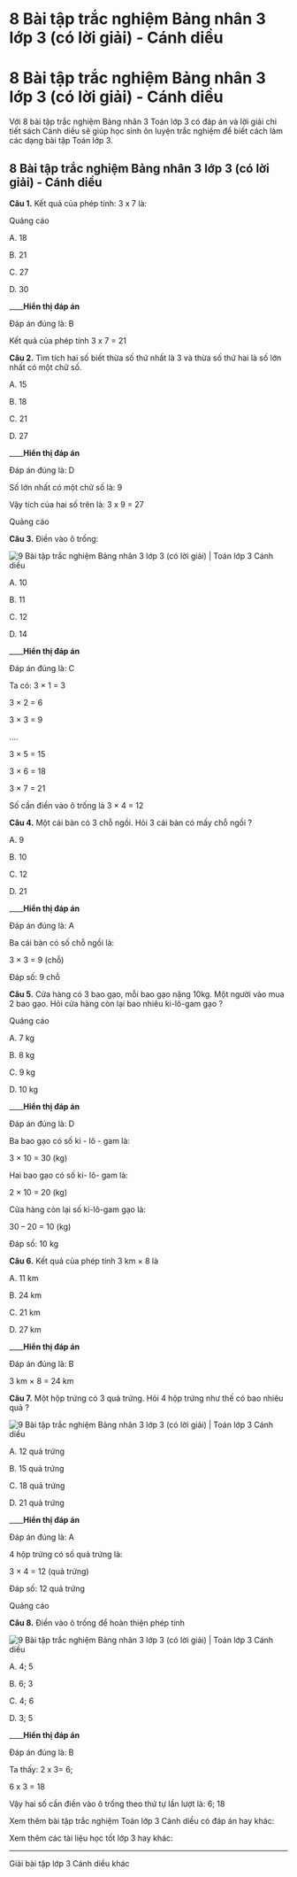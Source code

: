 # 8 Bài tập trắc nghiệm Bảng nhân 3 lớp 3 (có lời giải) - Cánh diều

# 8 Bài tập trắc nghiệm Bảng nhân 3 lớp 3 (có lời giải) - Cánh diều

Với 8 bài tập trắc nghiệm Bảng nhân 3 Toán lớp 3 có đáp án và lời giải chi tiết sách Cánh diều sẽ giúp học sinh ôn luyện trắc nghiệm để biết cách làm các dạng bài tập Toán lớp 3.

## 8 Bài tập trắc nghiệm Bảng nhân 3 lớp 3 (có lời giải) - Cánh diều

**Câu 1.** Kết quả của phép tính: 3 x 7 là:

Quảng cáo

A. 18

B. 21

C. 27 

D. 30

____**Hiển thị đáp án**

Đáp án đúng là: B

Kết quả của phép tính 3 x 7 = 21

**Câu 2.** Tìm tích hai số biết thừa số thứ nhất là 3 và thừa số thứ hai là số lớn nhất có một chữ số.

A. 15

B. 18

C. 21

D. 27

____**Hiển thị đáp án**

Đáp án đúng là: D

Số lớn nhất có một chữ số là: 9

Vậy tích của hai số trên là: 3 x 9 = 27

Quảng cáo

**Câu 3.** Điền vào ô trống:

![9 Bài tập trắc nghiệm Bảng nhân 3 lớp 3 \(có lời giải\) | Toán lớp 3 Cánh diều](https://vietjack.com/toan-3-cd/images/trac-nghiem-bang-nhan-3.PNG)

A. 10

B. 11

C. 12

D. 14

____**Hiển thị đáp án**

Đáp án đúng là: C

Ta có: 3 × 1 = 3

3 × 2 = 6

3 × 3 = 9

….

3 × 5 = 15

3 × 6 = 18

3 × 7 = 21

Số cần điền vào ô trống là 3 × 4 = 12

**Câu 4.** Một cái bàn có 3 chỗ ngồi. Hỏi 3 cái bàn có mấy chỗ ngồi ?

A. 9

B. 10

C. 12

D. 21

____**Hiển thị đáp án**

Đáp án đúng là: A

Ba cái bàn có số chỗ ngồi là:

3 × 3 = 9 (chỗ)

Đáp số: 9 chỗ

**Câu 5.** Cửa hàng có 3 bao gạo, mỗi bao gạo nặng 10kg. Một người vào mua 2 bao gạo. Hỏi cửa hàng còn lại bao nhiêu ki-lô-gam gạo ?

Quảng cáo

A. 7 kg

B. 8 kg

C. 9 kg

D. 10 kg

____**Hiển thị đáp án**

Đáp án đúng là: D

Ba bao gạo có số ki - lô - gam là:

3 × 10 = 30 (kg)

Hai bao gạo có số ki- lô- gam là:

2 × 10 = 20 (kg)

Cửa hàng còn lại số ki-lô-gam gạo là:

30 – 20 = 10 (kg)

Đáp số: 10 kg

**Câu 6.** Kết quả của phép tính 3 km × 8 là

A. 11 km

B. 24 km

C. 21 km

D. 27 km

____**Hiển thị đáp án**

Đáp án đúng là: B

3 km × 8 = 24 km

**Câu 7.** Một hộp trứng có 3 quả trứng. Hỏi 4 hộp trứng như thế có bao nhiêu quả ?

![9 Bài tập trắc nghiệm Bảng nhân 3 lớp 3 \(có lời giải\) | Toán lớp 3 Cánh diều](https://vietjack.com/toan-3-cd/images/trac-nghiem-bang-nhan-3-a.PNG)

A. 12 quả trứng

B. 15 quả trứng

C. 18 quả trứng

D. 21 quả trứng

____**Hiển thị đáp án**

Đáp án đúng là: A

4 hộp trứng có số quả trứng là:

3 × 4 = 12 (quả trứng)

Đáp số: 12 quả trứng

Quảng cáo

**Câu 8.** Điền vào ô trống để hoàn thiện phép tính

![9 Bài tập trắc nghiệm Bảng nhân 3 lớp 3 \(có lời giải\) | Toán lớp 3 Cánh diều](https://vietjack.com/toan-3-cd/images/trac-nghiem-bang-nhan-3-1.PNG)

A. 4; 5 

B. 6; 3

C. 4; 6

D. 3; 5

____**Hiển thị đáp án**

Đáp án đúng là: B

Ta thấy: 2 x 3= 6; 

6 x 3 = 18 

Vậy hai số cần điền vào ô trống theo thứ tự lần lượt là: 6; 18

Xem thêm bài tập trắc nghiệm Toán lớp 3 Cánh diều có đáp án hay khác:

Xem thêm các tài liệu học tốt lớp 3 hay khác:

* * *

Giải bài tập lớp 3 Cánh diều khác
